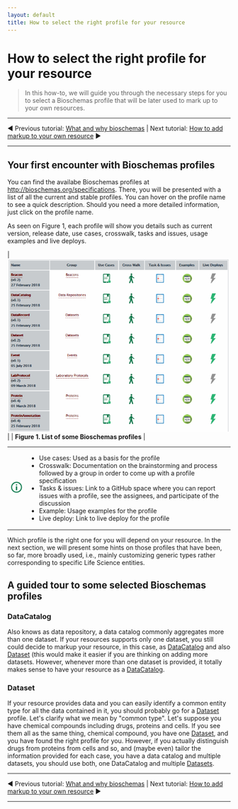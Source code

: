 ```yaml
---
layout: default
title: How to select the right profile for your resource
---
```


# How to select the right profile for your resource

>In this how-to, we will guide you through the necessary steps for you to select a Bioschemas profile that will be later used to mark up to your own resources.

***
&#9664; Previous tutorial: [What and why bioschemas](../what_why_bioschemas) | Next tutorial: [How to add markup to your own resource](./howto_add_markup) &#9654; 

***

## Your first encounter with Bioschemas profiles

You can find the availabe Bioschemas profiles at http://bioschemas.org/specifications. There, you will be presented with a list of all the current and stable profiles. You can hover on the profile name to see a quick description. Should you need a more detailed information, just click on the profile name.

As seen on Figure 1,  each profile will show you details such as current version, release date, use cases, crosswalk, tasks and issues, usage examples and live deploys. 

| ![Figure 1. List of some Bioschemas profiles](../images/specifications.png) |
| __Figure 1. List of some Bioschemas profiles__ |

<table>
  <tbody>
    <tr>
      <td align="center">
        <img src="../images/information_mark.png" alt="info">
      </td>
      <td>
      <ul>
        <li>Use cases: Used as a basis for the profile</li>
        <li>Crosswalk: Documentation on the brainstorming and process followed by a group in order to come up with a profile specification</li>
        <li>Tasks & issues: Link to a GitHub space where you can report issues with a profile, see the assignees, and participate of the discussion</li>
        <li>Example: Usage examples for the profile</li>
        <li>Live deploy: Link to live deploy for the profile</li>
      </ul>
      </td>
    </tr>
  </tbody>
</table>

Which profile is the right one for you will depend on your resource. In the next section, we will present some hints on those profiles that have been, so far, more broadly used, i.e., mainly customizing generic types rather corresponding to specific Life Science entities.

## A guided tour to some selected Bioschemas profiles

### DataCatalog

Also knows as data repository, a data catalog commonly aggregates more than one dataset. If your resources supports only one dataset, you still could decide to markup your resource, in this case, as [DataCatalog](/specifications/DataCatalog) and also [Dataset](/specifications/Dataset) (this would make it easier if you are thinking on adding more datasets. However, whenever more than one dataset is provided, it totally makes sense to have your resource as a [DataCatalog](/specifications/DataCatalog).

### Dataset

If your resource provides data and you can easily identify a common entity type for all the data contained in it, you should probably go for a [Dataset](/specifications/Dataset) profile. Let's clarify what we mean by "common type". Let's suppose you have chemical compounds including drugs, proteins and cells. If you see them all as the same thing, chemical compound, you have one [Dataset](/specifications/Dataset), and you have found the right profile for you. However, if you actually distinguish drugs from proteins from cells and so, and (maybe even) tailor the information provided for each case, you have a data catalog and multiple datasets, you should use both, one DataCatalog and multiple [Datasets](/specifications/Dataset).

***
&#9664; Previous tutorial: [What and why bioschemas](../what_why_bioschemas) | Next tutorial: [How to add markup to your own resource](./howto_add_markup) &#9654; 

***